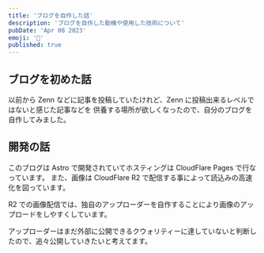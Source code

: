 ```yaml
---
title: 'ブログを自作した話'
description: 'ブログを自作した動機や使用した技術について'
pubDate: 'Apr 08 2023'
emoji: '🦊'
published: true
---
```


## ブログを初めた話

以前から Zenn などに記事を投稿していたけれど、Zenn
に投稿出来るレベルではないと感じた記事などを
供養する場所が欲しくなったので、自分のブログを自作してみました。

## 開発の話

このブログは Astro で開発されていてホスティングは CloudFlare Pages
で行なっています。 また、画像は CloudFlare R2
で配信する事によって読込みの高速化を図っています。

R2
での画像配信では、独自のアップローダーを自作することにより画像のアップロードをしやすくしています。

アップローダーはまだ外部に公開できるクウォリティーに達していないと判断したので、追々公開していきたいと考えてます。
